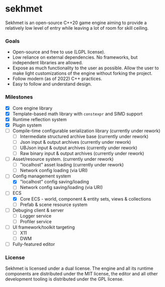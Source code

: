 # sekhmet

Sekhmet is an open-source C++20 game engine aiming to provide a relatively low level of entry while leaving a lot of
room for skill ceiling.

### Goals

* Open-source and free to use (LGPL license).
* Low reliance on external dependencies. No frameworks, but independent libraries are allowed.
* Expose as much functionality to the user as possible. Allow the user to make light customizations of the engine
  without forking the project.
* Follow modern (as of 2022) C++ practices.
* Easy to follow and understand design.

### Milestones

- [X] Core engine library
- [X] Template-based math library with `constexpr` and SIMD support
- [X] Runtime reflection system
- [X] Plugin system
- [ ] Compile-time configurable serialization library    (currently under rework)
    - [ ] Intermediate structured archive base           (currently under rework)
    - [ ] Json input & output archives                   (currently under rework)
    - [ ] UBJson input & output archives                 (currently under rework)
    - [ ] Raw binary input & output archives             (currently under rework)
- [ ] Asset/resource system. (currently under rework)
    - [ ] "localhost" asset loading                      (currently under rework)
    - [ ] Network config loading (via URI)
- [ ] Config management system
    - [X] "localhost" config saving/loading
    - [ ] Network config saving/loading (via URI)
- [ ] ECS
    - [X] Core ECS - world, component & entity sets, views & collections
    - [ ] Prefab & scene resource system
- [ ] Debuging client & server
    - [ ] Logger service
    - [ ] Profiler service
- [ ] UI framework/toolkit targeting
    - [ ] X11
    - [ ] DWM
- [ ] Fully-featured editor

### License

Sekhmet is licensed under a dual license. The engine and all its runtime components are distributed under the MIT
license, the editor and all other development tooling is distributed under the GPL license.
